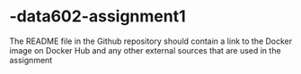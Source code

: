 # -data602-assignment1

The README file in the Github repository should contain a link to the Docker image on Docker Hub and any other external sources that are used in the assignment
